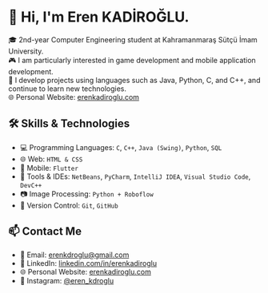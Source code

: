 # 👋 Hi, I'm Eren KADİROĞLU.

🎓 2nd-year Computer Engineering student at Kahramanmaraş Sütçü İmam University.  
🎮 I am particularly interested in game development and mobile application development.  
🧠 I develop projects using languages such as Java, Python, C, and C++, and continue to learn new technologies.  
🌐 Personal Website: [erenkadiroglu.com](https://erenkadiroglu.com)

## 🛠️ Skills & Technologies
- 💻 Programming Languages: `C`, `C++`, `Java (Swing)`, `Python`, `SQL`
- 🌐 Web: `HTML & CSS`
- 📱 Mobile: `Flutter`
- 🧠 Tools & IDEs: `NetBeans`, `PyCharm`, `IntelliJ IDEA`, `Visual Studio Code`, `DevC++`
- 📷 Image Processing: `Python + Roboflow`
- 💾 Version Control: `Git`, `GitHub`

## 📫 Contact Me
- 📧 Email: [erenkdroglu@gmail.com](mailto:erenkdroglu@gmail.com)
- 💼 LinkedIn: [linkedin.com/in/erenkadiroglu](https://www.linkedin.com/in/erenkadiroglu)
- 🌐 Personal Website: [erenkadiroglu.com](https://erenkadiroglu.com)
- 📸 Instagram: [@eren_kdroglu](https://instagram.com/eren_kdroglu)
